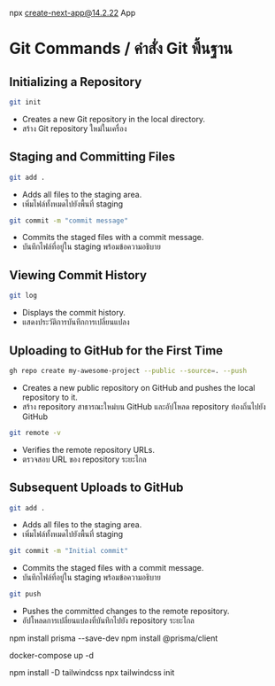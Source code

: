 npx create-next-app@14.2.22 App

# Git Commands / คำสั่ง Git พื้นฐาน

## Initializing a Repository
```sh
git init
```
- Creates a new Git repository in the local directory.
- สร้าง Git repository ใหม่ในเครื่อง

## Staging and Committing Files
```sh
git add .
```
- Adds all files to the staging area.
- เพิ่มไฟล์ทั้งหมดไปยังพื้นที่ staging

```sh
git commit -m "commit message"
```
- Commits the staged files with a commit message.
- บันทึกไฟล์ที่อยู่ใน staging พร้อมข้อความอธิบาย

## Viewing Commit History
```sh
git log
```
- Displays the commit history.
- แสดงประวัติการบันทึกการเปลี่ยนแปลง

## Uploading to GitHub for the First Time
```sh
gh repo create my-awesome-project --public --source=. --push
```
- Creates a new public repository on GitHub and pushes the local repository to it.
- สร้าง repository สาธารณะใหม่บน GitHub และอัปโหลด repository ท้องถิ่นไปยัง GitHub

```sh
git remote -v
```
- Verifies the remote repository URLs.
- ตรวจสอบ URL ของ repository ระยะไกล

## Subsequent Uploads to GitHub
```sh
git add .
```
- Adds all files to the staging area.
- เพิ่มไฟล์ทั้งหมดไปยังพื้นที่ staging

```sh
git commit -m "Initial commit"
```
- Commits the staged files with a commit message.
- บันทึกไฟล์ที่อยู่ใน staging พร้อมข้อความอธิบาย

```sh
git push
```
- Pushes the committed changes to the remote repository.
- อัปโหลดการเปลี่ยนแปลงที่บันทึกไปยัง repository ระยะไกล


npm install prisma --save-dev
npm install @prisma/client

docker-compose up -d

npm install -D tailwindcss
npx tailwindcss init